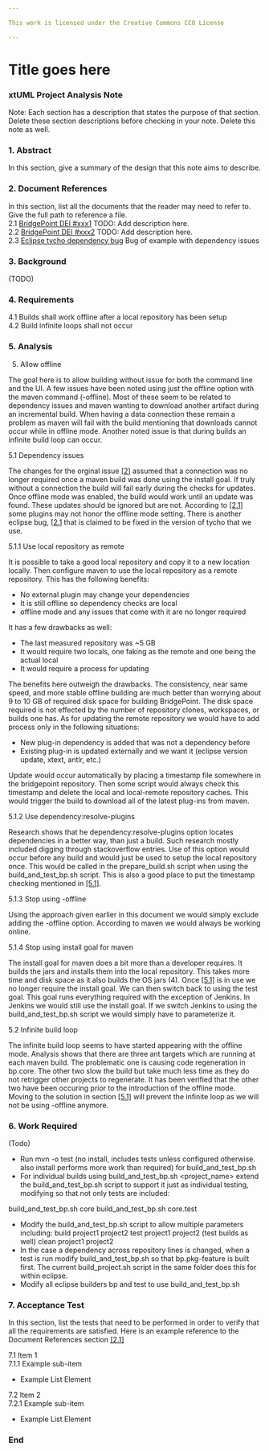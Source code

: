 ```yaml
---

This work is licensed under the Creative Commons CC0 License

---
```


# Title goes here
### xtUML Project Analysis Note


Note: Each section has a description that states the purpose of that section.
Delete these section descriptions before checking in your note.  Delete this
note as well.

### 1. Abstract

In this section, give a summary of the design that this note aims to
describe.

### 2. Document References

In this section, list all the documents that the reader may need to refer to.
Give the full path to reference a file.  
<a id="2.1"></a>2.1 [BridgePoint DEI #xxx1](https://support.onefact.net/issues/xxx1) TODO: Add description here.  
<a id="2.2"></a>2.2 [BridgePoint DEI #xxx2](https://support.onefact.net/issues/xxx2) TODO: Add description here.  
<a id="2.3"></a>2.3 [Eclipse tycho dependency bug](https://bugs.eclipse.org/bugs/show_bug.cgi?id=461787) Bug of example with dependency issues  

### 3. Background

(TODO)

### 4. Requirements

4.1 Builds shall work offline after a local repository has been setup  
4.2 Build infinite loops shall not occur  

### 5. Analysis   

5. Allow offline  

The goal here is to allow building without issue for both the command line and the UI.  A few issues have been noted using just the offline option with the maven command (-offline).  Most of these seem to be related to dependency issues and maven wanting to download another artifact during an incremental build.  When having a data connection these remain a problem as maven will fail with the build mentioning that downloads cannot occur while in offline mode.  Another noted issue is that during builds an infinite build loop can occur.  

5.1 Dependency issues  

The changes for the orginal issue [[2]](2.2) assumed that a connection was no longer required once a maven build was done using the install goal.  If truly without a connection the build will fail early during the checks for updates.  Once offline mode was enabled, the build would work until an update was found.  These updates should be ignored but are not.  According to [[2.1]](2.4) some plugins may not honor the offline mode setting.  There is another eclipse bug, [[2.1](2.3) that is claimed to be fixed in the version of tycho that we use.   

5.1.1 Use local repository as remote  

It is possible to take a good local repository and copy it to a new location locally.  Then configure maven to use the local repository as a remote repository.  This has the following benefits:  

* No external plugin may change your dependencies   
* It is still offline so dependency checks are local  
* offline mode and any issues that come with it are no longer required  

It has a few drawbacks as well:  

* The last measured repository was ~5 GB  
* It would require two locals, one faking as the remote and one being the actual local  
* It would require a process for updating

The benefits here outweigh the drawbacks.  The consistency, near same speed, and more stable offline building are much better than worrying about 9 to 10 GB of required disk space for building BridgePoint.  The disk space required is not effected by the number of repository clones, workspaces, or builds one has.  As for updating the remote repository we would have to add process only in the following situations:  

* New plug-in dependency is added that was not a dependency before  
* Existing plug-in is updated externally and we want it (eclipse version update, xtext, antlr, etc.)  

Update would occur automatically by placing a timestamp file somewhere in the bridgepoint repository.  Then some script would always check this timestamp and delete the local and local-remote repository caches.  This would trigger the build to download all of the latest plug-ins from maven.    

5.1.2 Use dependency:resolve-plugins    

Research shows that he dependency:resolve-plugins option locates dependencies in a better way, than just a build.  Such research mostly included digging through stackoverflow entries.  Use of this option would occur before any build and would just be used to setup the local repository once.  This would be called in the prepare_build.sh script when using the build_and_test_bp.sh script.  This is also a good place to put the timestamp checking mentioned in [[5.1]](5.1.1).  

5.1.3 Stop using -offline  

Using the approach given earlier in this document we would simply exclude adding the -offline option.  According to maven we would always be working online.  

5.1.4 Stop using install goal for maven  

The install goal for maven does a bit more than a developer requires.  It builds the jars and installs them into the local repository.  This takes more time and disk space as it also builds the OS jars (4).  Once [[5.1]](5.1.2) is in use we no longer require the install goal.  We can then switch back to using the test goal.  This goal runs everything required with the exception of Jenkins.  In Jenkins we would still use the install goal.  If we switch Jenkins to using the build_and_test_bp.sh script we would simply have to parameterize it.  

5.2 Infinite build loop  

The infinite build loop seems to have started appearing with the offline mode.  Analysis shows that there are three ant targets which are running at each maven build.  The problematic one is causing code regeneration in bp.core.  The other two slow the build but take much less time as they do not retrigger other projects to regenerate.  It has been verified that the other two have been occuring prior to the introduction of the offline mode.  Moving to the solution in section [[5.1]](5.1.1) will prevent the infinite loop as we will not be using -offline anymore.   

### 6. Work Required

(Todo)
- Run mvn -o test (no install, includes tests unless configured otherwise. also install performs more work than required) for build_and_test_bp.sh
- For individual builds using build_and_test_bp.sh <project_name> extend the build_and_test_bp.sh script to support it just as individual testing, modifying so that not only tests are included:

build_and_test_bp.sh core
build_and_test_bp.sh core.test

- Modify the build_and_test_bp.sh script to allow multiple parameters including:
build project1 project2
test project1 project2 (test builds as well)
clean project1 project2
- In the case a dependency across repository lines is changed, when a test is run modify build_and_test_bp.sh so that bp.pkg-feature is built first.  The current build_project.sh script in the same folder does this for within eclipse.
- Modify all eclipse builders bp and test to use build_and_test_bp.sh

### 7. Acceptance Test

In this section, list the tests that need to be performed in order to
verify that all the requirements are satisfied. Here is an example reference to the Document References section [[2.1]](#2.1)

7.1 Item 1  
7.1.1 Example sub-item
* Example List Element

7.2 Item 2  
7.2.1 Example sub-item
* Example List Element

### End
